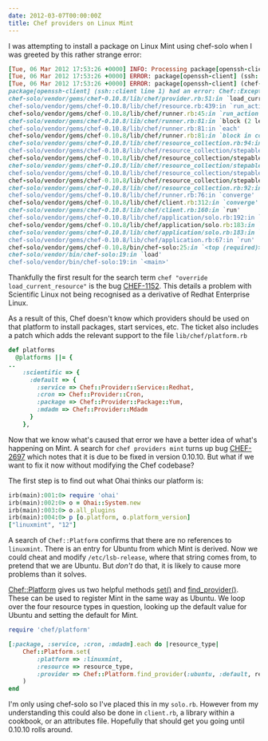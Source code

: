 ```yaml
---
date: 2012-03-07T00:00:00Z
title: Chef providers on Linux Mint
---
```


I was attempting to install a package on Linux Mint using chef-solo when I was greeted by this rather strange error:

``` ruby
[Tue, 06 Mar 2012 17:53:26 +0000] INFO: Processing package[openssh-client] action install (ssh::client line 1)
[Tue, 06 Mar 2012 17:53:26 +0000] ERROR: package[openssh-client] (ssh::client line 1) has had an error
[Tue, 06 Mar 2012 17:53:26 +0000] ERROR: package[openssh-client] (chef-solo/cookbooks/ssh/recipes/client.rb:1:in `from_file') had an error:
package[openssh-client] (ssh::client line 1) had an error: Chef::Exceptions::Override: You must override load_current_resource in #<Chef::Provider::Package:0x00000003039a00>
chef-solo/vendor/gems/chef-0.10.8/lib/chef/provider.rb:51:in `load_current_resource'
chef-solo/vendor/gems/chef-0.10.8/lib/chef/resource.rb:439:in `run_action'
chef-solo/vendor/gems/chef-0.10.8/lib/chef/runner.rb:45:in `run_action'
chef-solo/vendor/gems/chef-0.10.8/lib/chef/runner.rb:81:in `block (2 levels) in converge'
chef-solo/vendor/gems/chef-0.10.8/lib/chef/runner.rb:81:in `each'
chef-solo/vendor/gems/chef-0.10.8/lib/chef/runner.rb:81:in `block in converge'
chef-solo/vendor/gems/chef-0.10.8/lib/chef/resource_collection.rb:94:in `block in execute_each_resource'
chef-solo/vendor/gems/chef-0.10.8/lib/chef/resource_collection/stepable_iterator.rb:116:in `call'
chef-solo/vendor/gems/chef-0.10.8/lib/chef/resource_collection/stepable_iterator.rb:116:in `call_iterator_block'
chef-solo/vendor/gems/chef-0.10.8/lib/chef/resource_collection/stepable_iterator.rb:85:in `step'
chef-solo/vendor/gems/chef-0.10.8/lib/chef/resource_collection/stepable_iterator.rb:104:in `iterate'
chef-solo/vendor/gems/chef-0.10.8/lib/chef/resource_collection/stepable_iterator.rb:55:in `each_with_index'
chef-solo/vendor/gems/chef-0.10.8/lib/chef/resource_collection.rb:92:in `execute_each_resource'
chef-solo/vendor/gems/chef-0.10.8/lib/chef/runner.rb:76:in `converge'
chef-solo/vendor/gems/chef-0.10.8/lib/chef/client.rb:312:in `converge'
chef-solo/vendor/gems/chef-0.10.8/lib/chef/client.rb:160:in `run'
chef-solo/vendor/gems/chef-0.10.8/lib/chef/application/solo.rb:192:in `block in run_application'
chef-solo/vendor/gems/chef-0.10.8/lib/chef/application/solo.rb:183:in `loop'
chef-solo/vendor/gems/chef-0.10.8/lib/chef/application/solo.rb:183:in `run_application'
chef-solo/vendor/gems/chef-0.10.8/lib/chef/application.rb:67:in `run'
chef-solo/vendor/gems/chef-0.10.8/bin/chef-solo:25:in `<top (required)>'
chef-solo/vendor/bin/chef-solo:19:in `load'
chef-solo/vendor/bin/chef-solo:19:in `<main>'
```

Thankfully the first result for the search term `chef "override load_current_resource"` is the bug [CHEF-1152](http://tickets.opscode.com/browse/CHEF-1152). This details a problem with Scientific Linux not being recognised as a derivative of Redhat Enterprise Linux.

As a result of this, Chef doesn't know which providers should be used on that platform to install packages, start services, etc. The ticket also includes a patch which adds the relevant support to the file `lib/chef/platform.rb`

``` ruby
def platforms
  @platforms ||= {
..
    :scientific => {
      :default => {
        :service => Chef::Provider::Service::Redhat,
        :cron => Chef::Provider::Cron,
        :package => Chef::Provider::Package::Yum,
        :mdadm => Chef::Provider::Mdadm
      }
    },
```

Now that we know what's caused that error we have a better idea of what's happening on Mint. A search for `chef providers mint` turns up bug [CHEF-2697](http://tickets.opscode.com/browse/CHEF-2697) which notes that it is due to be fixed in version 0.10.10. But what if we want to fix it now without modifying the Chef codebase?

The first step is to find out what Ohai thinks our platform is:

``` ruby
irb(main):001:0> require 'ohai'
irb(main):002:0> o = Ohai::System.new
irb(main):003:0> o.all_plugins
irb(main):004:0> p [o.platform, o.platform_version]
["linuxmint", "12"]
```

A search of `Chef::Platform` confirms that there are no references to `linuxmint`. There is an entry for Ubuntu from which Mint is derived. Now we could cheat and modify `/etc/lsb-release`, where that string comes from, to pretend that we are Ubuntu. But *don't* do that, it is likely to cause more problems than it solves.

[Chef::Platform](http://rubydoc.info/gems/chef/0.10.8/Chef/Platform) gives us two helpful methods [set()](http://rubydoc.info/gems/chef/0.10.8/Chef/Platform#set-class_method) and [find_provider()](http://rubydoc.info/gems/chef/0.10.8/Chef/Platform#find_provider-class_method). These can be used to register Mint in the same way as Ubuntu. We loop over the four resource types in question, looking up the default value for Ubuntu and setting the default for Mint.

``` ruby
require 'chef/platform'

[:package, :service, :cron, :mdadm].each do |resource_type|
    Chef::Platform.set(
        :platform => :linuxmint,
        :resource => resource_type,
        :provider => Chef::Platform.find_provider(:ubuntu, :default, resource_type)
    )
end
```

I'm only using chef-solo so I've placed this in my `solo.rb`. However from my understanding this could also be done in `client.rb`, a library within a cookbook, or an attributes file. Hopefully that should get you going until 0.10.10 rolls around.
